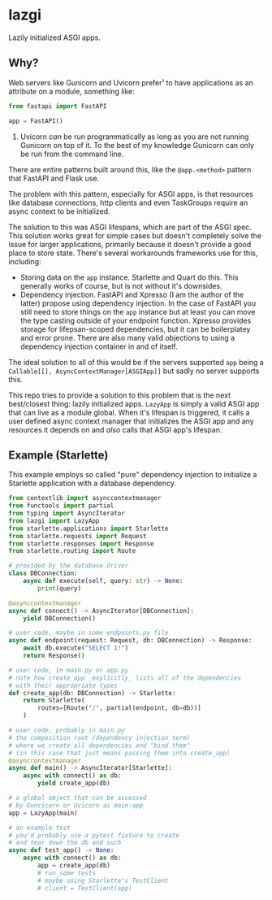# lazgi

Lazily initialized ASGI apps.

## Why?

Web servers like Gunicorn and Uvicorn prefer¹ to have applications as an attribute on a module, something like:

```python
from fastapi import FastAPI

app = FastAPI()
```

1. Uvicorn _can_ be run programmatically as long as you are not running Gunicorn on top of it. To the best of my knowledge Gunicorn can only be run from the command line.

There are entire patterns built around this, like the `@app.<method>` pattern that FastAPI and Flask use.

The problem with this pattern, especially for ASGI apps, is that resources like database connections, http clients and even TaskGroups require an async context to be initialized.

The solution to this was ASGI lifespans, which are part of the ASGI spec.
This solution works great for simple cases but doesn't completely solve the issue for larger applications, primarily because it doesn't provide a good place to store state.
There's several workarounds frameworks use for this, including:

- Storing data on the `app` instance. Starlette and Quart do this. This generally works of course, but is not without it's downsides.
- Dependency injection. FastAPI and Xpresso (I am the author of the latter) propose using dependency injection. In the case of FastAPI you still need to store things on the `app` instance but at least you can move the type casting outside of your endpoint function. Xpresso provides storage for lifepsan-scoped dependencies, but it can be boilerplatey and error prone. There are also many valid objections to using a dependency injection container in and of itself.

The ideal solution to all of this would be if the servers supported `app` being a `Callable[[], AsyncContextManager[ASGIApp]]` but sadly no server supports this.

This repo tries to provide a solution to this problem that is the next best/closest thing: lazily initialized apps.
`LazyApp` is simply a valid ASGI app that can live as a module global.
When it's lifespan is triggered, it calls a user defined async context manager that initializes the ASGI app and any resources it depends on and _also_ calls that ASGI app's lifespan.

## Example (Starlette)

This example employs so called "pure" dependency injection to initialize a Starlette application with a database dependency.

```python
from contextlib import asynccontextmanager
from functools import partial
from typing import AsyncIterator
from lazgi import LazyApp
from starlette.applications import Starlette
from starlette.requests import Request
from starlette.responses import Response
from starlette.routing import Route

# provided by the database driver
class DBConnection:
    async def execute(self, query: str) -> None:
        print(query)

@asynccontextmanager
async def connect() -> AsyncIterator[DBConnection]:
    yield DBConnection()

# user code, maybe in some endpoints.py file
async def endpoint(request: Request, db: DBConnection) -> Response:
    await db.execute("SELECT 1!")
    return Response()

# user code, in main.py or app.py
# note how create_app _explicitly_ lists all of the dependencies
# with their appropriate types
def create_app(db: DBConnection) -> Starlette:
    return Starlette(
        routes=[Route("/", partial(endpoint, db=db))]
    )

# user code, probably in main.py
# the composition root (dependency injection term)
# where we create all dependencies and "bind them"
# (in this case that just means passing them into create_app)
@asynccontextmanager
async def main() -> AsyncIterator[Starlette]:
    async with connect() as db:
        yield create_app(db)

# a global object that can be accessed
# by Guncicorn or Uvicorn as main:app
app = LazyApp(main)

# an example test
# you'd probably use a pytest fixture to create
# and tear down the db and such
async def test_app() -> None:
    async with connect() as db:
        app = create_app(db)
        # run some tests
        # maybe using Starlette's TestClient
        # client = TestClient(app)
```
